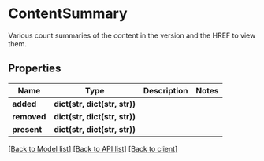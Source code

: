 # ContentSummary

Various count summaries of the content in the version and the HREF to view them.
## Properties
Name | Type | Description | Notes
------------ | ------------- | ------------- | -------------
**added** | **dict(str, dict(str, str))** |  | 
**removed** | **dict(str, dict(str, str))** |  | 
**present** | **dict(str, dict(str, str))** |  | 

[[Back to Model list]](../client.md#documentation-for-models) [[Back to API list]](../client.md#documentation-for-api-endpoints) [[Back to client]](../client.md)


